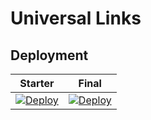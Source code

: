 # Universal Links

## Deployment

| Starter | Final |
|---------|-------|
| [![Deploy](https://www.herokucdn.com/deploy/button.svg)](https://github.com/arjunguptac1/caponeUniversalServer/tree/one) | [![Deploy](https://www.herokucdn.com/deploy/button.svg)](https://github.com/arjunguptac1/caponeUniversalServer/tree/one) |
